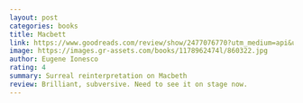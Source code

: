 ```yaml
---
layout: post
categories: books
title: Macbett
link: https://www.goodreads.com/review/show/2477076770?utm_medium=api&utm_source=rss
image: https://images.gr-assets.com/books/1178962474l/860322.jpg
author: Eugene Ionesco
rating: 4
summary: Surreal reinterpretation on Macbeth
review: Brilliant, subversive. Need to see it on stage now.
---
```



